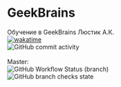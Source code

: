 # GeekBrains
Обучение в GeekBrains Люстик А.К. <br>
[![wakatime](https://wakatime.com/badge/github/lameRER/GeekBrains.svg)](https://wakatime.com/badge/github/lameRER/GeekBrains)<br>
![GitHub commit activity](https://img.shields.io/github/commit-activity/m/lamerer/GeekBrains)<br>
<br>
Master:<br>
![GitHub Workflow Status (branch)](https://img.shields.io/github/workflow/status/lameRER/GeekBrains/.NET/master)<br>
![GitHub branch checks state](https://img.shields.io/github/checks-status/lameRER/HTMLTemplate.core/master)<br>
